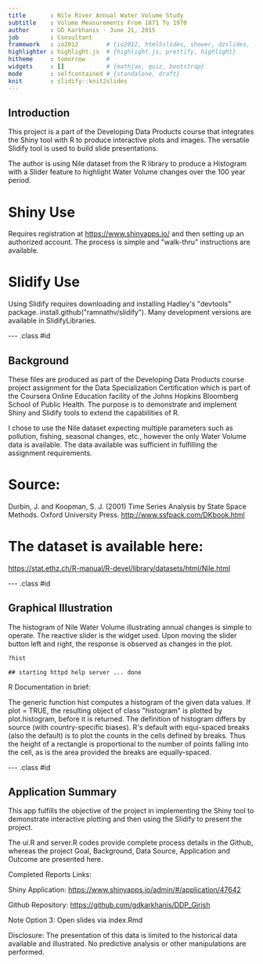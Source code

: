 ```yaml
---
title       : Nile River Annual Water Volume Study
subtitle    : Volume Measurements From 1871 To 1970
author      : GD Karkhanis - June 21, 2015
job         : Consultant
framework   : io2012        # {io2012, html5slides, shower, dzslides, ...}
highlighter : highlight.js  # {highlight.js, prettify, highlight}
hitheme     : tomorrow      # 
widgets     : []            # {mathjax, quiz, bootstrap}
mode        : selfcontained # {standalone, draft}
knit        : slidify::knit2slides
---
```


## Introduction

This project is a part of the Developing Data Products course that integrates the Shiny tool with R to produce interactive plots and images. The versatile Slidify tool is used to build slide presentations.

The author is using Nile dataset from the R library to produce a Histogram with a Slider feature to highlight Water Volume changes over the 100 year period. 

# Shiny Use

Requires registration at https://www.shinyapps.io/ and then setting up an authorized account. The process is simple and "walk-thru" instructions are available.

# Slidify Use

Using Slidify requires downloading and installing Hadley's "devtools" package. install.github("ramnathv/slidify"). Many development versions are available in SlidifyLibraries.

--- .class #id 

## Background 

These files are produced as part of the Developing Data Products course project assignment for the Data Specialization Certification which is part of the Coursera Online Education facility of the Johns Hopkins Bloomberg School of Public Health. The purpose is to demonstrate and implement Shiny and Slidify tools to extend the capabilities of R. 

I chose to use the Nile dataset expecting multiple parameters such as pollution, fishing, seasonal changes, etc., however the only Water Volume data is available. The data available was sufficient in fulfilling the assignment requirements. 

# Source:

Durbin, J. and Koopman, S. J. (2001) Time Series Analysis by State Space Methods. Oxford University Press. http://www.ssfpack.com/DKbook.html

# The dataset is available here:

https://stat.ethz.ch/R-manual/R-devel/library/datasets/html/Nile.html

--- .class #id 

## Graphical Illustration

The histogram of Nile Water Volume illustrating annual changes is simple to operate. The reactive slider is the widget used. Upon moving the slider button left and right, the response is observed as changes in the plot. 

```r
?hist
```

```
## starting httpd help server ... done
```

R Documentation in brief:

The generic function hist computes a histogram of the given data values. If plot = TRUE, the resulting object of class "histogram" is plotted by plot.histogram, before it is returned. The definition of histogram differs by source (with country-specific biases). R's default with equi-spaced breaks (also the default) is to plot the counts in the cells defined by breaks. Thus the height of a rectangle is proportional to the number of points falling into the cell, as is the area provided the breaks are equally-spaced.

--- .class #id 

## Application Summary

This app fulfills the objective of the project in implementing the Shiny tool to demonstrate interactive plotting and then using the Slidify to present the project. 

The ui.R and server.R codes provide complete process details in the Github, whereas the project Goal, Background, Data Source, Application and Outcome are presented here. 

Completed Reports Links:

Shiny Application: https://www.shinyapps.io/admin/#/application/47642

Github Repository: https://github.com/gdkarkhanis/DDP_Girish

Note Option 3: Open slides via index.Rmd

Disclosure: The presentation of this data is limited to the historical data available and illustrated. No predictive analysis or other manipulations are performed. 

